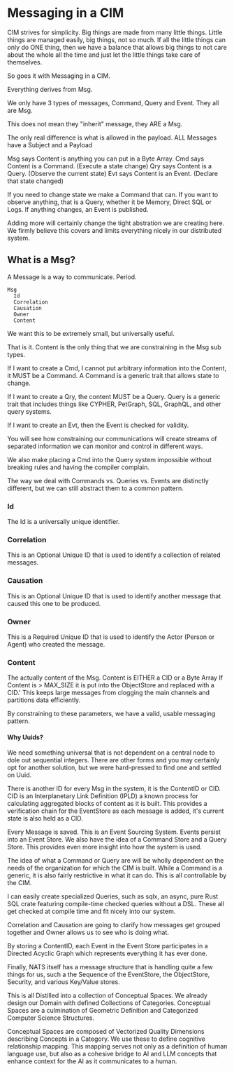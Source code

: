 # Messaging in a CIM
CIM strives for simplicity.
Big things are made from many little things.
Little things are managed easily, big things, not so much.
If all the little things can only do ONE thing, then we have a balance that allows big things to not care about the whole all the time and just let the little things take care of themselves.

So goes it with Messaging in a CIM.

Everything derives from Msg.

We only have 3 types of messages, Command, Query and Event.
They all are Msg.

This does not mean they "inherit" message, they ARE a Msg.

The only real difference is what is allowed in the payload.
ALL Messages have a Subject and a Payload

Msg says Content is anything you can put in a Byte Array.
Cmd says Content is a Command. (Execute a state change)
Qry says Content is a Query. (Observe the current state)
Evt says Content is an Event. (Declare that state changed)

If you need to change state we make a Command that can.
If you want to observe anything, that is a Query, whether it be Memory, Direct SQL or Logs.
If anything changes, an Event is published.

Adding more will certainly change the tight abstration we are creating here.
We firmly believe this covers and limits everything nicely in our distributed system.

## What is a Msg?
A Message is a way to communicate. Period.
```
Msg
  Id
  Correlation
  Causation
  Owner
  Content
```

We want this to be extremely small, but universally useful.

That is it.  Content is the only thing that we are constraining in the Msg sub types.

If I want to create a Cmd, I cannot put arbitrary information into the Content, it MUST be a Command.  A Command is a generic trait that allows state to change.

If I want to create a Qry, the content MUST be a Query.
Query is a generic trait that includes things like CYPHER, PetGraph, SQL, GraphQL, and other query systems.

If I want to create an Evt, then the Event is checked for validity.

You will see how constraining our communications will create streams of separated information we can monitor and control in different ways.

We also make placing a Cmd into the Query system impossible without breaking rules and having the compiler complain.

The way we deal with Commands vs. Queries vs. Events are distinctly different, but we can still abstract them to a common pattern.

### Id
The Id is a universally unique identifier.

### Correlation
This is an Optional Unique ID that is used to identify a collection of related messages.

### Causation
This is an Optional Unique ID that is used to identify another message that caused this one to be produced.

### Owner
This is a Required Unique ID that is used to identify the Actor (Person or Agent) who created the message.

### Content
The actually content of the Msg.
Content is EITHER a CID or a Byte Array
If Content is > MAX_SIZE it is put into the ObjectStore and replaced with a CID.'
This keeps large messages from clogging the main channels and partitions data efficiently.

By constraining to these parameters, we have a valid, usable messaging pattern.

#### Why Uuids?
We need something universal that is not dependent on a central node to dole out sequential integers. There are other forms and you may certainly opt for another solution, but we were hard-pressed to find one and settled on Uuid.

There is another ID for every Msg in the system, it is the ContentID or CID. CID is an Interplanetary Link Definition (IPLD) a known process for calculating aggregated blocks of content as it is built. This provides a verification chain for the EventStore as each message is added, it's current state is also held as a CID.

Every Message is saved. This is an Event Sourcing System. Events persist into an Event Store. We also have the idea of a Command Store and a Query Store. This provides even more insight into how the system is used.

The idea of what a Command or Query are will be wholly dependent on the needs of the organization for which the CIM is built. While a Command is a generic, it is also fairly restrictive in what it can do. This is all controllable by the CIM.

I can easily create specialized Queries, such as sqlx, an async, pure Rust SQL crate featuring compile-time checked queries without a DSL. These all get checked at compile time and fit nicely into our system.

Correlation and Causation are going to clarify how messages get grouped together and Owner allows us to see who is doing what.

By storing a ContentID, each Event in the Event Store participates in a Directed Acyclic Graph which represents everything it has ever done.

Finally, NATS itself has a message structure that is handling quite a few things for us, such a the Sequence of the EventStore, the ObjectStore, Security, and various Key/Value stores.

This is all Distilled into a collection of Conceptual Spaces.
We already design our Domain with defined Collections of Categories. Conceptual Spaces are a culmination of Geometric Definition and Categorized Computer Science Structures.

Conceptual Spaces are composed of Vectorized Quality Dimensions describing Concepts in a Category. We use these to define cognitive relationship mapping. This mapping serves not only as a definition of human language use, but also as a cohesive bridge to AI and LLM concepts that enhance context for the AI as it communicates to a human.
